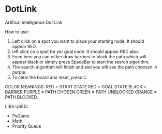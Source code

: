 # DotLink
Artifical Intelligence  Dot Link

How to use: 
1. Left click on a spot you want to place your starting node. It should appear RED.
2. left click on a spot for yor goal node. It should appear RED also.
3. From here you can either draw barriers to block the path which will appear black or simply press SpaceBar to start the search algorithm.
4. The search algorithm will finish and and you will see the path choosen in purple.
5. To clear the board and reset, press C.

COLOR MEANINGS:
RED = START STATE
RED = GOAL STATE
BLACK = BARRIER 
PURPLE = PATH CHOSEN
GREEN = PATH UNBLOCKED
ORANGE = PATH BLOCKED.


LIBS USED: 
- PyGame
- Math
- Priority Queue
